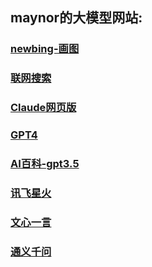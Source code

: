 ## maynor的大模型网站: 
### [newbing-画图](https://chat.jja8.cn/web/NewBingGoGo.html)
### [联网搜索](https://chat2.jinshutuan.com/#/chat/1685520884858)
### [Claude网页版](https://ai.w3school.top/claude/)
### [GPT4](https://gptbot2.icu)
### [AI百科-gpt3.5](https://fastgpt.run/chat/share?shareId=6475642ce4b4dbbdc5611092)
### [讯飞星火](https://xinghuo.xfyun.cn/desk)
### [文心一言](https://yiyan.baidu.com/welcome)
### [通义千问](https://tongyi.aliyun.com/)
